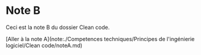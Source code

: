 # Note B

Ceci est la note B du dossier Clean code.

[Aller à la note A](note:./Competences techniques/Principes de l'ingénierie  logiciel/Clean code/noteA.md)
